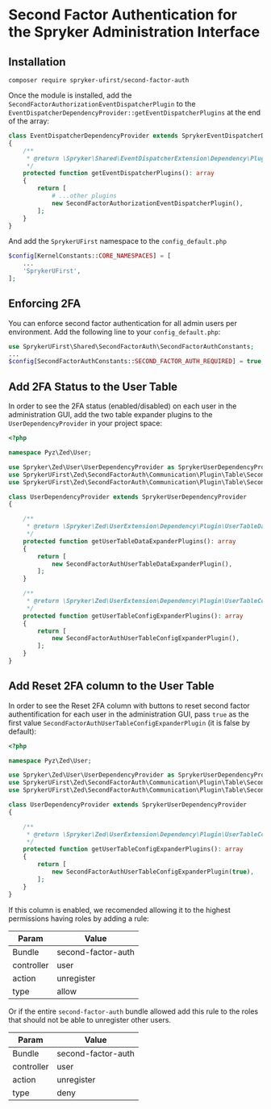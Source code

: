 # Second Factor Authentication for the Spryker Administration Interface

## Installation

```
composer require spryker-ufirst/second-factor-auth
```

Once the module is installed, add the `SecondFactorAuthorizationEventDispatcherPlugin` to the
`EventDispatcherDependencyProvider::getEventDispatcherPlugins` at the end of the array:

```php
class EventDispatcherDependencyProvider extends SprykerEventDispatcherDependencyProvider
{
    /**
     * @return \Spryker\Shared\EventDispatcherExtension\Dependency\Plugin\EventDispatcherPluginInterface[]
     */
    protected function getEventDispatcherPlugins(): array
    {
        return [
            # ...other plugins
            new SecondFactorAuthorizationEventDispatcherPlugin(),
        ];
    }
}
```

And add the `SprykerUFirst` namespace to the `config_default.php`

```php
$config[KernelConstants::CORE_NAMESPACES] = [
    ...
    'SprykerUFirst',
];
```

## Enforcing 2FA

You can enforce second factor authentication for all admin users per environment. Add the following line to your
`config_default.php`:

```php
use SprykerUFirst\Shared\SecondFactorAuth\SecondFactorAuthConstants;
...
$config[SecondFactorAuthConstants::SECOND_FACTOR_AUTH_REQUIRED] = true;
```

## Add 2FA Status to the User Table

In order to see the 2FA status (enabled/disabled) on each user in the administration GUI, add the two table expander
plugins to the `UserDependencyProvider` in your project space:

```php
<?php

namespace Pyz\Zed\User;

use Spryker\Zed\User\UserDependencyProvider as SprykerUserDependencyProvider;
use SprykerUFirst\Zed\SecondFactorAuth\Communication\Plugin\Table\SecondFactorAuthUserTableConfigExpanderPlugin;
use SprykerUFirst\Zed\SecondFactorAuth\Communication\Plugin\Table\SecondFactorAuthUserTableDataExpanderPlugin;

class UserDependencyProvider extends SprykerUserDependencyProvider
{

    /**
     * @return \Spryker\Zed\UserExtension\Dependency\Plugin\UserTableDataExpanderPluginInterface[]
     */
    protected function getUserTableDataExpanderPlugins(): array
    {
        return [
            new SecondFactorAuthUserTableDataExpanderPlugin(),
        ];
    }

    /**
     * @return \Spryker\Zed\UserExtension\Dependency\Plugin\UserTableConfigExpanderPluginInterface[]
     */
    protected function getUserTableConfigExpanderPlugins(): array
    {
        return [
            new SecondFactorAuthUserTableConfigExpanderPlugin(),
        ];
    }
}
```

## Add Reset 2FA column to the User Table

In order to see the Reset 2FA column with buttons to reset second factor authentification for each user in the administration GUI, pass `true` as the first value `SecondFactorAuthUserTableConfigExpanderPlugin` (it is false by default):

```php
<?php

namespace Pyz\Zed\User;

use Spryker\Zed\User\UserDependencyProvider as SprykerUserDependencyProvider;
use SprykerUFirst\Zed\SecondFactorAuth\Communication\Plugin\Table\SecondFactorAuthUserTableConfigExpanderPlugin;
use SprykerUFirst\Zed\SecondFactorAuth\Communication\Plugin\Table\SecondFactorAuthUserTableDataExpanderPlugin;

class UserDependencyProvider extends SprykerUserDependencyProvider
{

    /**
     * @return \Spryker\Zed\UserExtension\Dependency\Plugin\UserTableConfigExpanderPluginInterface[]
     */
    protected function getUserTableConfigExpanderPlugins(): array
    {
        return [
            new SecondFactorAuthUserTableConfigExpanderPlugin(true),
        ];
    }
}
```

If this column is enabled, we recomended allowing it to the highest permissions having roles by adding a rule:

| Param      | Value              |
|------------|--------------------|
| Bundle     | second-factor-auth |
| controller | user               |
| action     | unregister         |
| type       | allow              |

Or if the entire `second-factor-auth` bundle allowed add this rule to the roles that should not be able to unregister other users.

| Param      | Value              |
|------------|--------------------|
| Bundle     | second-factor-auth |
| controller | user               |
| action     | unregister         |
| type       | deny               |